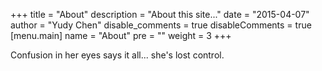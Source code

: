 +++
title = "About"
description = "About this site..."
date = "2015-04-07"
author = "Yudy Chen"
disable_comments = true
disableComments = true
[menu.main]
name = "About"
pre = "<i class='fa fa-user fa-fw'></i>"
weight = 3
+++

Confusion in her eyes says it all... she's lost control.
